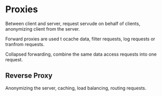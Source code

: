 # Proxies

Between client and server, request servude on behalf of clients, anonymizing client from the server.

Forward proxies are used t ocache data, filter requests, log requests or tranfrom requests.

Collapsed forwarding, combine the same data access requests into one request.

## Reverse Proxy

Anonymizing the server, caching, load balancing, routing requests. 